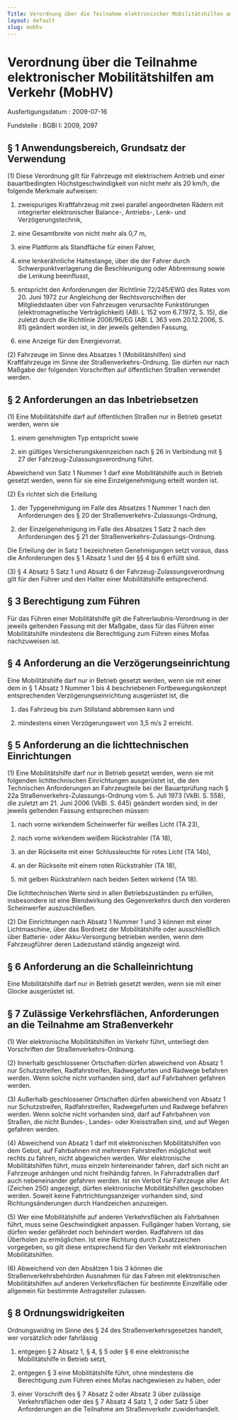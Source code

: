 ```yaml
---
Title: Verordnung über die Teilnahme elektronischer Mobilitätshilfen am Verkehr
layout: default
slug: mobhv
---
```


# Verordnung über die Teilnahme elektronischer Mobilitätshilfen am Verkehr (MobHV)

Ausfertigungsdatum
:   2009-07-16

Fundstelle
:   BGBl I: 2009, 2097


## § 1 Anwendungsbereich, Grundsatz der Verwendung

(1) Diese Verordnung gilt für Fahrzeuge mit elektrischem Antrieb und
einer bauartbedingten Höchstgeschwindigkeit von nicht mehr als 20
km/h, die folgende Merkmale aufweisen:

1.  zweispuriges Kraftfahrzeug mit zwei parallel angeordneten Rädern mit
    integrierter elektronischer Balance-, Antriebs-, Lenk- und
    Verzögerungstechnik,


2.  eine Gesamtbreite von nicht mehr als 0,7 m,


3.  eine Plattform als Standfläche für einen Fahrer,


4.  eine lenkerähnliche Haltestange, über die der Fahrer durch
    Schwerpunktverlagerung die Beschleunigung oder Abbremsung sowie die
    Lenkung beeinflusst,


5.  entspricht den Anforderungen der Richtlinie 72/245/EWG des Rates vom
    20\. Juni 1972 zur Angleichung der Rechtsvorschriften der
    Mitgliedstaaten über von Fahrzeugen verursachte Funkstörungen
    (elektromagnetische Verträglichkeit) (ABl. L 152 vom 6.7.1972, S. 15),
    die zuletzt durch die Richtlinie 2006/96/EG (ABl. L 363 vom
    20\.12.2006, S. 81) geändert worden ist, in der jeweils geltenden
    Fassung,


6.  eine Anzeige für den Energievorrat.




(2) Fahrzeuge im Sinne des Absatzes 1 (Mobilitätshilfen) sind
Kraftfahrzeuge im Sinne der Straßenverkehrs-Ordnung. Sie dürfen nur
nach Maßgabe der folgenden Vorschriften auf öffentlichen Straßen
verwendet werden.


## § 2 Anforderungen an das Inbetriebsetzen

(1) Eine Mobilitätshilfe darf auf öffentlichen Straßen nur in Betrieb
gesetzt werden, wenn sie

1.  einem genehmigten Typ entspricht sowie


2.  ein gültiges Versicherungskennzeichen nach § 26 in Verbindung mit § 27
    der Fahrzeug-Zulassungsverordnung führt.



Abweichend von Satz 1 Nummer 1 darf eine Mobilitätshilfe auch in
Betrieb gesetzt werden, wenn für sie eine Einzelgenehmigung erteilt
worden ist.

(2) Es richtet sich die Erteilung

1.  der Typgenehmigung im Falle des Absatzes 1 Nummer 1 nach den
    Anforderungen des § 20 der Straßenverkehrs-Zulassungs-Ordnung,


2.  der Einzelgenehmigung im Falle des Absatzes 1 Satz 2 nach den
    Anforderungen des § 21 der Straßenverkehrs-Zulassungs-Ordnung.



Die Erteilung der in Satz 1 bezeichneten Genehmigungen setzt voraus,
dass die Anforderungen des § 1 Absatz 1 und der §§ 4 bis 6 erfüllt
sind.

(3) § 4 Absatz 5 Satz 1 und Absatz 6 der Fahrzeug-Zulassungsverordnung
gilt für den Führer und den Halter einer Mobilitätshilfe entsprechend.


## § 3 Berechtigung zum Führen

Für das Führen einer Mobilitätshilfe gilt die Fahrerlaubnis-Verordnung
in der jeweils geltenden Fassung mit der Maßgabe, dass für das Führen
einer Mobilitätshilfe mindestens die Berechtigung zum Führen eines
Mofas nachzuweisen ist.


## § 4 Anforderung an die Verzögerungseinrichtung

Eine Mobilitätshilfe darf nur in Betrieb gesetzt werden, wenn sie mit
einer dem in § 1 Absatz 1 Nummer 1 bis 4 beschriebenen
Fortbewegungskonzept entsprechenden Verzögerungseinrichtung
ausgerüstet ist, die

1.  das Fahrzeug bis zum Stillstand abbremsen kann und


2.  mindestens einen Verzögerungswert von 3,5 m/s
    2                    erreicht.





## § 5 Anforderung an die lichttechnischen Einrichtungen

(1) Eine Mobilitätshilfe darf nur in Betrieb gesetzt werden, wenn sie
mit folgenden lichttechnischen Einrichtungen ausgerüstet ist, die den
Technischen Anforderungen an Fahrzeugteile bei der Bauartprüfung nach
§ 22a Straßenverkehrs-Zulassungs-Ordnung vom 5. Juli 1973 (VkBl. S.
558), die zuletzt am 21. Juni 2006 (VkBl. S. 645) geändert worden
sind, in der jeweils geltenden Fassung entsprechen müssen:

1.  nach vorne wirkendem Scheinwerfer für weißes Licht (TA 23),


2.  nach vorne wirkendem weißem Rückstrahler (TA 18),


3.  an der Rückseite mit einer Schlussleuchte für rotes Licht (TA 14b),


4.  an der Rückseite mit einem roten Rückstrahler (TA 18),


5.  mit gelben Rückstrahlern nach beiden Seiten wirkend (TA 18).



Die lichttechnischen Werte sind in allen Betriebszuständen zu
erfüllen, insbesondere ist eine Blendwirkung des Gegenverkehrs durch
den vorderen Scheinwerfer auszuschließen.

(2) Die Einrichtungen nach Absatz 1 Nummer 1 und 3 können mit einer
Lichtmaschine, über das Bordnetz der Mobilitätshilfe oder
ausschließlich über Batterie- oder Akku-Versorgung betrieben werden,
wenn dem Fahrzeugführer deren Ladezustand ständig angezeigt wird.


## § 6 Anforderung an die Schalleinrichtung

Eine Mobilitätshilfe darf nur in Betrieb gesetzt werden, wenn sie mit
einer Glocke ausgerüstet ist.


## § 7 Zulässige Verkehrsflächen, Anforderungen an die Teilnahme am Straßenverkehr

(1) Wer elektronische Mobilitätshilfen im Verkehr führt, unterliegt
den Vorschriften der Straßenverkehrs-Ordnung.

(2) Innerhalb geschlossener Ortschaften dürfen abweichend von Absatz 1
nur Schutzstreifen, Radfahrstreifen, Radwegefurten und Radwege
befahren werden. Wenn solche nicht vorhanden sind, darf auf Fahrbahnen
gefahren werden.

(3) Außerhalb geschlossener Ortschaften dürfen abweichend von Absatz 1
nur Schutzstreifen, Radfahrstreifen, Radwegefurten und Radwege
befahren werden. Wenn solche nicht vorhanden sind, darf auf Fahrbahnen
von Straßen, die nicht Bundes-, Landes- oder Kreisstraßen sind, und
auf Wegen gefahren werden.

(4) Abweichend von Absatz 1 darf mit elektronischen Mobilitätshilfen
von dem Gebot, auf Fahrbahnen mit mehreren Fahrstreifen möglichst weit
rechts zu fahren, nicht abgewichen werden. Wer elektronische
Mobilitätshilfen führt, muss einzeln hintereinander fahren, darf sich
nicht an Fahrzeuge anhängen und nicht freihändig fahren. In
Fahrradstraßen darf auch nebeneinander gefahren werden. Ist ein Verbot
für Fahrzeuge aller Art (Zeichen 250) angezeigt, dürfen elektronische
Mobilitätshilfen geschoben werden. Soweit keine Fahrtrichtungsanzeiger
vorhanden sind, sind Richtungsänderungen durch Handzeichen anzuzeigen.

(5) Wer eine Mobilitätshilfe auf anderen Verkehrsflächen als
Fahrbahnen führt, muss seine Geschwindigkeit anpassen. Fußgänger haben
Vorrang, sie dürfen weder gefährdet noch behindert werden. Radfahrern
ist das Überholen zu ermöglichen. Ist eine Richtung durch
Zusatzzeichen vorgegeben, so gilt diese entsprechend für den Verkehr
mit elektronischen Mobilitätshilfen.

(6) Abweichend von den Absätzen 1 bis 3 können die
Straßenverkehrsbehörden Ausnahmen für das Fahren mit elektronischen
Mobilitätshilfen auf anderen Verkehrsflächen für bestimmte Einzelfälle
oder allgemein für bestimmte Antragsteller zulassen.


## § 8 Ordnungswidrigkeiten

Ordnungswidrig im Sinne des § 24 des Straßenverkehrsgesetzes handelt,
wer vorsätzlich oder fahrlässig

1.  entgegen § 2 Absatz 1, § 4, § 5 oder § 6 eine elektronische
    Mobilitätshilfe in Betrieb setzt,


2.  entgegen § 3 eine Mobilitätshilfe führt, ohne mindestens die
    Berechtigung zum Führen eines Mofas nachgewiesen zu haben, oder


3.  einer Vorschrift des § 7 Absatz 2 oder Absatz 3 über zulässige
    Verkehrsflächen oder des § 7 Absatz 4 Satz 1, 2 oder Satz 5 über
    Anforderungen an die Teilnahme am Straßenverkehr zuwiderhandelt.




